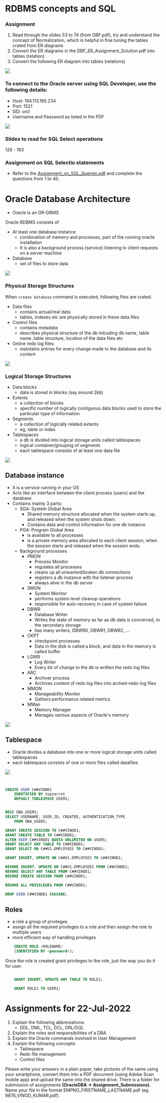 # RDBMS concepts and SQL

### Assignment

1. Read through the slides 53 to 74 (from DBF.pdf), try and understand the concept of Normalization, which is helpful in fine tuning the tables crated from ER diagrams
1. Convert the ER diagrams in the DBF_ER_Assignment_Solution.pdf into tables (relation)
1. Convert the following ER diagram into tables (relations)

![](./images/ER_From_net.png)

### To connect to the Oracle server using SQL Developer, use the following details:

-   Host: 194.113.195.234
-   Port: 1521
-   SID: orcl
-   Username and Password as listed in the PDF

![](./images/SQL_developer.png)

### Slides to read for SQL Select operations

128 - 163

### Assignment on SQL Selectio statements

-   Refer to the <a href="./Assignment_on_SQL_Queries.pdf">Assignment_on_SQL_Queries.pdf</a> and complete the questions from 1 to 40.

# Oracle Database Architecture

-   Oracle is an OR-DBMS

Oracle RDBMS consists of

-   At least one database Instance
    -   combination of memory and processes, part of the running oracle installation
    -   It is also a background process (service) listening to client requests on a server machine
-   Database
    -   set of files to store data

![](./images/db-architecture.dio.png)

### Physical Storage Structures

When `create database` command is executed, following files are crated.

-   Data files
    -   contains actual/real data
    -   tables, indexes etc are physically stored in these data files
-   Control files
    -   contains metadata
    -   describes physical structure of the db inlcuding db name, table name ,table structure, location of the data files etc
-   Online redo log files:
    -   maintains entries for every change made to the database and its content

![](./images/db-system-files.dio.png)

### Logical Storage Structures

-   Data blocks
    -   data is stored in blocks (say around 2kb)
-   Extents
    -   a collection of blocks
    -   specific number of logically contiguous data blocks used to store the particular type of information
-   Segments
    -   a collection of logically related extents
    -   eg, table or index
-   Tablespaces
    -   a db is divided into logical storage units called tablespaces
    -   logical container/grouping of segments
    -   each tablespace consists of at least one data file

![](./images/logical-storage.dio.png)

## Database instance

-   It is a service running in your OS
-   Acts like an interface between the client process (users) and the database
-   Contains mainly 3 parts:
    -   SGA: System Global Area
        -   Shared memory structure allocated when the system starts up, and released when the system shuts down.
        -   Contains data and control information for one db instance
    -   PGA: Program Global Area
        -   is available to all processes
        -   is a private memory area allocated to each client session, when the session starts and released when the session ends.
    -   Background processes
        -   PMON
            -   Process Monitor
            -   regulates all processes
            -   cleans up all unwanted/broken db connections
            -   registers a db instance with the listener process
            -   always alive in the db server
        -   SMON
            -   System Monitor
            -   performs system level cleanup operations
            -   responsible for auto-recovery in case of system failure
        -   DBWR
            -   Database Writer
            -   Writes the state of memory as far as db data is concerned, to the secondary storage
            -   has many writers, DBWR0, DBWR1, DBWR2, ...
        -   CKPT
            -   checkpoint processes
            -   Data in the disk is called a block, and data in the memory is called buffer
        -   LGWR
            -   Log Writer
            -   Every bit of change to the db is written the redo log files
        -   ARC
            -   Archiver process
            -   Archives content of redo log files into arched-redo-log files
        -   MMON
            -   Manageability Monitor
            -   Gathers performance related metrics
        -   MMan
            -   Memory Manager
            -   Manages various aspects of Oracle's memory

![](./images/db-instance.dio.png)

## Tablespace

-   Oracle divides a database into one or more logical storage units called tablespaces
-   each tablespace consists of one or more files called datafiles

![](./images/tablespace.dio.png)

```sql


CREATE USER C##VINOD1
    IDENTIFIED BY topsecret
    DEFAULT TABLESPACE USERS;


DESC DBA_USERS;
SELECT USERNAME, USER_ID, CREATED, AUTHENTICATION_TYPE
    FROM DBA_USERS;

GRANT CREATE SESSION TO C##VINOD1;
GRANT CREATE TABLE TO C##VINOD1;
ALTER USER C##VINOD1 QUOTA UNLIMITED ON USERS;
GRANT SELECT ANY TABLE TO C##VINOD1;
GRANT SELECT ON C##U1.EMPLOYEES TO C##VINOD1;

GRANT INSERT, UPDATE ON C##U1.EMPLOYEES TO C##VINOD1;

REVOKE INSERT, UPDATE ON C##U1.EMPLOYEES FROM C##VINOD1;
REVOKE SELECT ANY TABLE FROM C##VINOD1;
REVOKE CREATE SESSION FROM C##VINOD1;

REVOKE ALL PRIVILEGES FROM C##VINOD1;

DROP USER C##VINOD1 CASCADE;


```

## Roles

-   a role a group of privileges
-   assign all the required privileges to a role and then assign the role to multiple users
-   more efficient way of handling privileges

```sql
    CREATE ROLE <ROLENAME>
    [IDENTIFIED BY <password>];
```

Once the role is created grant privileges to the role, just the way you do it for user.

```sql

    GRANT INSERT, UPDATE ANY TABLE TO ROLE1;

    GRANT ROLE1 TO USER1;
```

# Assignments for 22-Jul-2022

1. Explain the following abbreviations:
    - DDL, DML, TCL, DCL, DRL/DQL
2. Explain the roles and responsibilities of a DBA
3. Explain the Oracle commands involved in User Management
4. Explain the following concepts:
    - Tablespace
    - Redo file management
    - Control files

Please write your answers in a plain paper, take pictures of the same using your smartphone, convert them into a PDF document (using Adobe Scan mobile app) and upload the same into the shared drive. There is a folder for submission of assignments **(OracleDBA -> Assignment_Submissions)**. Name your file in the format EMPNO_FIRSTNAME_LASTNAME.pdf (eg. 9876_VINOD_KUMAR.pdf).
